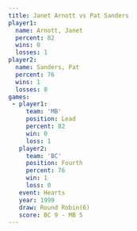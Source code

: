 ```yaml
---
title: Janet Arnott vs Pat Sanders
player1:             
  name: Arnott, Janet
  percent: 82        
  wins: 0            
  losses: 1          
player2:             
  name: Sanders, Pat 
  percent: 76        
  wins: 1            
  losses: 0          
games:
 - player1:        
     team: 'MB'    
     position: Lead
     percent: 82   
     win: 0        
     loss: 1       
   player2:          
     team: 'BC'      
     position: Fourth
     percent: 76     
     win: 1          
     loss: 0         
   event: Hearts       
   year: 1999          
   draw: Round Robin(6)
   score: BC 9 - MB 5  
---
```

